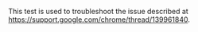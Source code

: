This test is used to troubleshoot the issue described at
https://support.google.com/chrome/thread/139961840.
